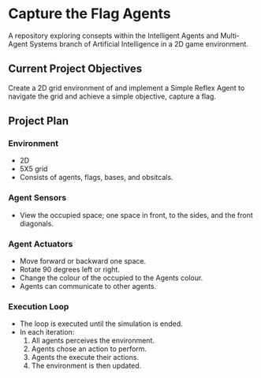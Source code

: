 # Capture the Flag Agents

A repository exploring consepts within the Intelligent Agents and Multi-Agent Systems branch of Artificial Intelligence in a 2D game environment.  

## Current Project Objectives
Create a 2D grid environment of and implement a Simple Reflex Agent to navigate the grid and achieve a simple objective, capture a flag.

## Project Plan
### Environment
- 2D 
- 5X5 grid 
- Consists of agents, flags, bases, and obsitcals. 
### Agent Sensors
- View the occupied space; one space in front, to the sides, and the front diagonals.
### Agent Actuators
- Move forward or backward one space.
- Rotate 90 degrees left or right.
- Change the colour of the occupied to the Agents colour.  
- Agents can communicate to other agents.
### Execution Loop
- The loop is executed until the simulation is ended.
- In each iteration:
	1. All agents perceives the environment.
	2. Agents chose an action to perform.
	3. Agents the execute their actions.
	4. The environment is then updated.